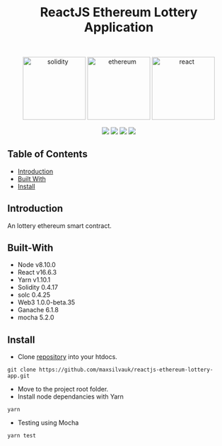<h1 align="center">ReactJS Ethereum Lottery Application</h1>
<br>
<p align="center">
  <img alt="solidity" title="solidity" src="https://2.bp.blogspot.com/-zCJa5fv2GvI/WZr3runDMxI/AAAAAAAAcOA/xaVaP_FtfAoBgUEudfDuYi5j2lKY-CWwwCLcBGAs/s1600/Solidity.png" width="142">
  <img alt="ethereum" title="ethereum" src="https://upload.wikimedia.org/wikipedia/commons/thumb/0/05/Ethereum_logo_2014.svg/2000px-Ethereum_logo_2014.svg.png" width="142">
  <img alt="react" title="react" src="https://upload.wikimedia.org/wikipedia/commons/thumb/a/a7/React-icon.svg/320px-React-icon.svg.png" width="142">
</p>
<p align="center">
    <img src="https://img.shields.io/badge/yarn-v1.10.1-green.svg" />
    <img src="https://img.shields.io/badge/node-v8.0.0-green.svg" />
    <img src="https://img.shields.io/badge/solidity-v0.4.17-green.svg" />
    <img src="https://img.shields.io/badge/React-v16.6.3-green.svg" />
</p>


## Table of Contents

- [Introduction](#introduction)
- [Built With](#built-with)
- [Install](#install)

## Introduction

An lottery ethereum smart contract.

## Built-With

- Node v8.10.0
- React v16.6.3
- Yarn v1.10.1
- Solidity 0.4.17
- solc 0.4.25
- Web3 1.0.0-beta.35
- Ganache 6.1.8
- mocha 5.2.0

## Install

* Clone <a href="https://github.com/maxsilvauk/reactjs-ethereum-lottery-app.git">repository</a> into your htdocs.
```
git clone https://github.com/maxsilvauk/reactjs-ethereum-lottery-app.git
```
* Move to the project root folder.
* Install node dependancies with Yarn
```
yarn
```
* Testing using Mocha
```
yarn test
```
